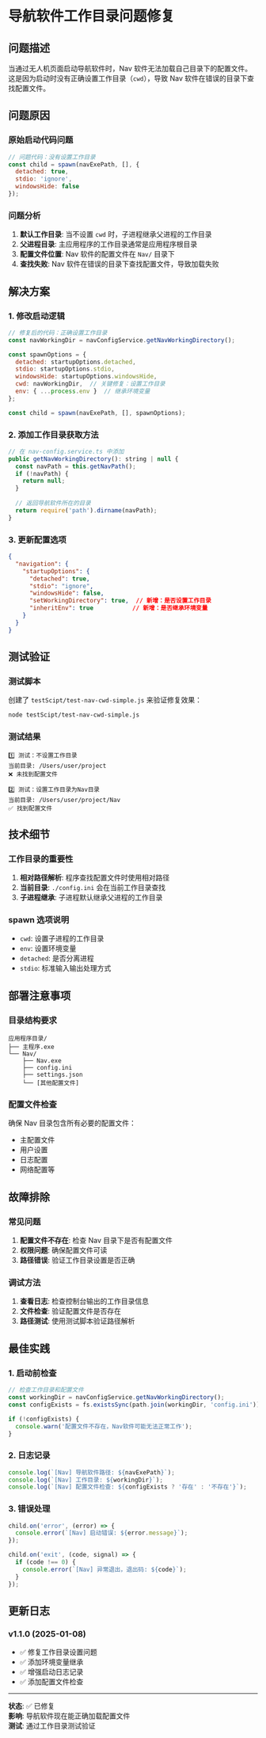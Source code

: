 # 导航软件工作目录问题修复

## 问题描述

当通过无人机页面启动导航软件时，Nav 软件无法加载自己目录下的配置文件。这是因为启动时没有正确设置工作目录（`cwd`），导致 Nav 软件在错误的目录下查找配置文件。

## 问题原因

### 原始启动代码问题
```javascript
// 问题代码：没有设置工作目录
const child = spawn(navExePath, [], {
  detached: true,
  stdio: 'ignore',
  windowsHide: false
});
```

### 问题分析
1. **默认工作目录**: 当不设置 `cwd` 时，子进程继承父进程的工作目录
2. **父进程目录**: 主应用程序的工作目录通常是应用程序根目录
3. **配置文件位置**: Nav 软件的配置文件在 `Nav/` 目录下
4. **查找失败**: Nav 软件在错误的目录下查找配置文件，导致加载失败

## 解决方案

### 1. 修改启动逻辑
```javascript
// 修复后的代码：正确设置工作目录
const navWorkingDir = navConfigService.getNavWorkingDirectory();

const spawnOptions = {
  detached: startupOptions.detached,
  stdio: startupOptions.stdio,
  windowsHide: startupOptions.windowsHide,
  cwd: navWorkingDir,  // 关键修复：设置工作目录
  env: { ...process.env }  // 继承环境变量
};

const child = spawn(navExePath, [], spawnOptions);
```

### 2. 添加工作目录获取方法
```javascript
// 在 nav-config.service.ts 中添加
public getNavWorkingDirectory(): string | null {
  const navPath = this.getNavPath();
  if (!navPath) {
    return null;
  }
  
  // 返回导航软件所在的目录
  return require('path').dirname(navPath);
}
```

### 3. 更新配置选项
```json
{
  "navigation": {
    "startupOptions": {
      "detached": true,
      "stdio": "ignore",
      "windowsHide": false,
      "setWorkingDirectory": true,  // 新增：是否设置工作目录
      "inheritEnv": true           // 新增：是否继承环境变量
    }
  }
}
```

## 测试验证

### 测试脚本
创建了 `testScipt/test-nav-cwd-simple.js` 来验证修复效果：

```bash
node testScipt/test-nav-cwd-simple.js
```

### 测试结果
```
1️⃣ 测试：不设置工作目录
当前目录: /Users/user/project
❌ 未找到配置文件

2️⃣ 测试：设置工作目录为Nav目录  
当前目录: /Users/user/project/Nav
✅ 找到配置文件
```

## 技术细节

### 工作目录的重要性
1. **相对路径解析**: 程序查找配置文件时使用相对路径
2. **当前目录**: `./config.ini` 会在当前工作目录查找
3. **子进程继承**: 子进程默认继承父进程的工作目录

### spawn 选项说明
- `cwd`: 设置子进程的工作目录
- `env`: 设置环境变量
- `detached`: 是否分离进程
- `stdio`: 标准输入输出处理方式

## 部署注意事项

### 目录结构要求
```
应用程序目录/
├── 主程序.exe
└── Nav/
    ├── Nav.exe
    ├── config.ini
    ├── settings.json
    └── [其他配置文件]
```

### 配置文件检查
确保 Nav 目录包含所有必要的配置文件：
- 主配置文件
- 用户设置
- 日志配置
- 网络配置等

## 故障排除

### 常见问题
1. **配置文件不存在**: 检查 Nav 目录下是否有配置文件
2. **权限问题**: 确保配置文件可读
3. **路径错误**: 验证工作目录设置是否正确

### 调试方法
1. **查看日志**: 检查控制台输出的工作目录信息
2. **文件检查**: 验证配置文件是否存在
3. **路径测试**: 使用测试脚本验证路径解析

## 最佳实践

### 1. 启动前检查
```javascript
// 检查工作目录和配置文件
const workingDir = navConfigService.getNavWorkingDirectory();
const configExists = fs.existsSync(path.join(workingDir, 'config.ini'));

if (!configExists) {
  console.warn('配置文件不存在，Nav软件可能无法正常工作');
}
```

### 2. 日志记录
```javascript
console.log(`[Nav] 导航软件路径: ${navExePath}`);
console.log(`[Nav] 工作目录: ${workingDir}`);
console.log(`[Nav] 配置文件检查: ${configExists ? '存在' : '不存在'}`);
```

### 3. 错误处理
```javascript
child.on('error', (error) => {
  console.error(`[Nav] 启动错误: ${error.message}`);
});

child.on('exit', (code, signal) => {
  if (code !== 0) {
    console.error(`[Nav] 异常退出，退出码: ${code}`);
  }
});
```

## 更新日志

### v1.1.0 (2025-01-08)
- ✅ 修复工作目录设置问题
- ✅ 添加环境变量继承
- ✅ 增强启动日志记录
- ✅ 添加配置文件检查

---

**状态**: ✅ 已修复  
**影响**: 导航软件现在能正确加载配置文件  
**测试**: 通过工作目录测试验证